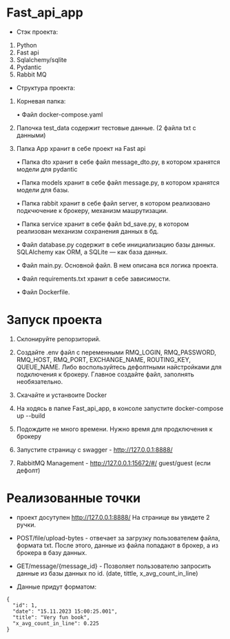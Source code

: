 # Fast_api_app

- Стэк проекта:

1. Python
2. Fast api
3. Sqlalchemy/sqlite
5. Pydantic
4. Rabbit MQ

- Структура проекта:

1. Корневая папка:

   • Файл docker-compose.yaml

2. Папочка test_data содержит тестовые данные. (2 файла txt с данными)

3. Папка App хранит в себе проект на Fast api

   • Папка dto хранит в себе файл message_dto.py, в котором хранятся модели для pydantic

   • Папка models хранит в себе файл message.py, в котором хранятся модели для базы.

   • Папка rabbit хранит в себе файл server, в котором реализовано подкчючение к брокеру, механизм машрутизации.

   • Папка service хранит в себе файл bd_save.py, в котором реализован механизм сохранения данных в бд.

   • Файл database.py содержит в себе инициализацию базы данных.  SQLAlchemy как ORM, а SQLite — как база данных.

   • Файл main.py. Основной файл. В нем описана вся логика проекта. 

   • Файл requirements.txt хранит в себе зависимости.

   • Файл Dockerfile. 


# Запуск проекта

1. Cклонируйте репорзиторий.

2. Создайте .env файл c переменными RMQ_LOGIN, RMQ_PASSWORD, RMQ_HOST, RMQ_PORT, EXCHANGE_NAME, ROUTING_KEY, QUEUE_NAME. Либо воспользуйтесь дефолтными найстройками для подключения к брокеру. Главное создайте файл, заполнять необязательно. 

3. Скачайте и устанвоите Docker

4. На ходясь в папке Fast_api_app, в консоле запустите docker-compose up --build

6. Подождите не много времени. Нужно время для продключения к брокеру

7. Запустите страницу с swagger  - http://127.0.0.1:8888/

8. RabbitMQ Management - http://127.0.0.1:15672/#/ guest/guest (если дефолт)


# Реализованные точки

- проект досутупен http://127.0.0.1:8888/ На странице вы увидете 2 ручки.

- POST/file/upload-bytes - отвечает за загрузку пользователем файла, формата txt. После этого, данные из файла попадают в брокер, а из брокера в базу данных.

- GET/message/{message_id} - Позволяет пользователю запросить данные из базы данных по id. (date, tittle, x_avg_count_in_line)

- Данные придут форматом:

```
{
  "id": 1,
  "date": "15.11.2023 15:00:25.001",
  "title": "Very fun book",
  "x_avg_count_in_line": 0.225
}

```
